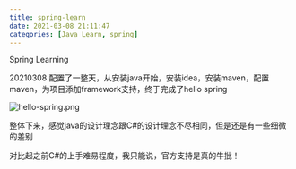 ```yaml
---
title: spring-learn
date: 2021-03-08 21:11:47
categories: [Java Learn, spring]
---
```


Spring Learning

<!-- more -->

20210308
配置了一整天，从安装java开始，安装idea，安装maven，配置maven，为项目添加framework支持，终于完成了hello spring

![hello-spring.png](https://cdn.jsdelivr.net/gh/cary-hu/blog-image@master/20210308/hello-spring.png)

整体下来，感觉java的设计理念跟C#的设计理念不尽相同，但是还是有一些细微的差别

对比起之前C#的上手难易程度，我只能说，官方支持是真的牛批！
